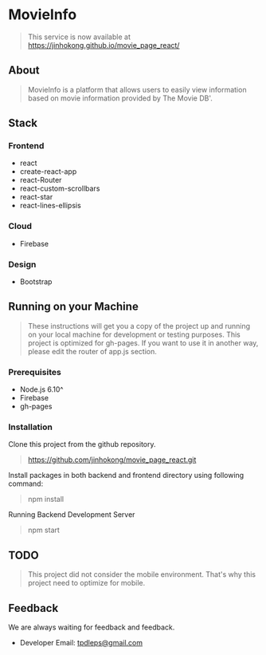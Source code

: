 # MovieInfo

> This service is now available at https://jinhokong.github.io/movie_page_react/

## About

> MovieInfo is a platform that allows users to easily view information based on movie information provided by The Movie DB'.
 
## Stack

### Frontend

* react
* create-react-app
* react-Router
* react-custom-scrollbars
* react-star
* react-lines-ellipsis

### Cloud

* Firebase

### Design

* Bootstrap

## Running on your Machine

>These instructions will get you a copy of the project up and running on your local machine for development or testing purposes.
>This project is optimized for gh-pages. If you want to use it in another way, please edit the router of app.js section.

### Prerequisites

* Node.js 6.10^
* Firebase
* gh-pages

### Installation

Clone this project from the github repository.

> https://github.com/jinhokong/movie_page_react.git

Install packages in both backend and frontend directory
using following command:

> npm install

Running Backend Development Server

> npm start

## TODO

> This project did not consider the mobile environment. That's why this project need to optimize for mobile.

## Feedback

We are always waiting for feedback and feedback.

* Developer Email: tpdleps@gmail.com